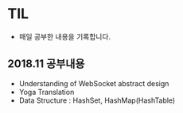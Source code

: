 # TIL

- 매일 공부한 내용을 기록합니다.

## 2018.11 공부내용

- Understanding of WebSocket abstract design
- Yoga Translation
- Data Structure : HashSet, HashMap(HashTable)
